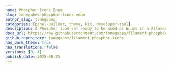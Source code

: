 ```yaml
---
name: Phosphor Icons Enum
slug: tonegabes-phosphor-icons-enum
author_slug: tonegabes
categories: [panel-builder, theme, kit, developer-tool]
description: A Phosphor icon set ready to be used as Enums in a Filament 4 application.
docs_url: https://raw.githubusercontent.com/tonegabes/filament-phosphor-icons/refs/heads/main/README.md
github_repository: tonegabes/filament-phosphor-icons
has_dark_theme: true
has_translations: false
versions: [3, 4]
publish_date: 2025-08-25
---
```

